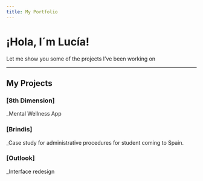 ```yaml
---
title: My Portfolio
---
```


# ¡Hola, I´m Lucía!
Let me show you some of the projects I’ve been working on

---
## My Projects

### **[8th Dimension]**
_Mental Wellness App 

### **[Brindis]**
_Case study for administrative procedures for student coming to Spain.

### **[Outlook]**
_Interface redesign
